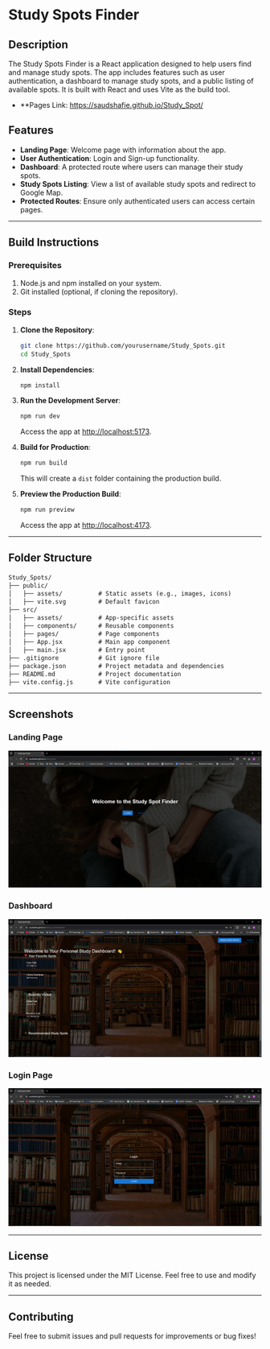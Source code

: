 # Study Spots Finder

## Description
The Study Spots Finder is a React application designed to help users find and manage study spots. The app includes features such as user authentication, a dashboard to manage study spots, and a public listing of available spots. It is built with React and uses Vite as the build tool.
- **Pages Link: https://saudshafie.github.io/Study_Spot/

## Features
- **Landing Page**: Welcome page with information about the app.
- **User Authentication**: Login and Sign-up functionality.
- **Dashboard**: A protected route where users can manage their study spots.
- **Study Spots Listing**: View a list of available study spots and redirect to Google Map.
- **Protected Routes**: Ensure only authenticated users can access certain pages.

---

## Build Instructions

### Prerequisites
1. Node.js and npm installed on your system.
2. Git installed (optional, if cloning the repository).

### Steps

1. **Clone the Repository**:
   ```bash
   git clone https://github.com/yourusername/Study_Spots.git
   cd Study_Spots
   ```

2. **Install Dependencies**:
   ```bash
   npm install
   ```

3. **Run the Development Server**:
   ```bash
   npm run dev
   ```
   Access the app at [http://localhost:5173](http://localhost:5173).

4. **Build for Production**:
   ```bash
   npm run build
   ```
   This will create a `dist` folder containing the production build.

5. **Preview the Production Build**:
   ```bash
   npm run preview
   ```
   Access the app at [http://localhost:4173](http://localhost:4173).

---

## Folder Structure
```
Study_Spots/
├── public/
│   ├── assets/          # Static assets (e.g., images, icons)
│   ├── vite.svg         # Default favicon
├── src/
│   ├── assets/          # App-specific assets
│   ├── components/      # Reusable components
│   ├── pages/           # Page components
│   ├── App.jsx          # Main app component
│   ├── main.jsx         # Entry point
├── .gitignore           # Git ignore file
├── package.json         # Project metadata and dependencies
├── README.md            # Project documentation
├── vite.config.js       # Vite configuration
```

---

## Screenshots

### Landing Page
![Landing Page](public/assets/landing-page.png)

### Dashboard
![Dashboard](public/assets/dashboard.png)

### Login Page
![Login Page](public/assets/login-page.png)

---

## License
This project is licensed under the MIT License. Feel free to use and modify it as needed.

---

## Contributing
Feel free to submit issues and pull requests for improvements or bug fixes!


